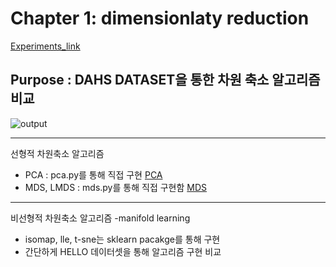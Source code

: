 # Chapter 1: dimensionlaty reduction
[Experiments_link](https://github.com/billkim418/Machine_learning_Coding/blob/21df838df1abb6ebd0a3679114f1ad9cb33077c1/01.Dimensionality%20reduction/ipython/BA1.ipynb)
## Purpose : DAHS DATASET을 통한 차원 축소 알고리즘 비교
![output](https://user-images.githubusercontent.com/68594529/195559954-239131b6-78de-43ed-8c36-78d39edec94e.png)

---
선형적 차원축소 알고리즘
- PCA : pca.py를 통해 직접 구현
  [PCA](https://github.com/billkim418/Machine_learning_Coding/blob/f58629a028b582b84956905944a5ba56be5187cf/01.Dimensionality%20reduction/python/pca.py)
- MDS, LMDS : mds.py를 통해 직접 구현함
  [MDS](https://github.com/billkim418/Machine_learning_Coding/blob/f58629a028b582b84956905944a5ba56be5187cf/01.Dimensionality%20reduction/python/mds.py)
---
비선형적 차원축소 알고리즘 -manifold learning
- isomap, lle, t-sne는 sklearn pacakge를 통해 구현
- 간단하게 HELLO 데이터셋을 통해 알고리즘 구현 비교 

